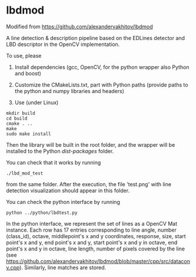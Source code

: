 # lbdmod

Modified from https://github.com/alexandervakhitov/lbdmod

A line detection & description pipeline based on the EDLines detector and LBD descriptor in the OpenCV implementation.

To use, please 

1. Install dependencies (gcc, OpenCV, for the python wrapper also Python and boost)

2. Customize the CMakeLists.txt, part with Python paths (provide paths to the python and numpy libraries and headers)

3. Use (under Linux)
```
mkdir build
cd build
cmake . ..
make
sudo make install
``` 
Then the library will be built in the root folder, and the wrapper will be installed to the Python *dist-packages* folder.

You can check that it works by running
```
./lbd_mod_test
``` 
from the same folder. After the execution, the file 'test.png' with line detection visualization should appear in this folder.

You can check the python interface by running
```
python ../python/lbdtest.py
```

In the python interface, we represent the set of lines as a OpenCV Mat instance. Each row has 17 entries corresponding to 
line angle, number (class_id), octave, middlepoint's x and y coordinates, response, size, start point's x and y, end point's x and y, start point's x and y in octave, end point's x and y in octave, line length, number of pixels covered by the line (see https://github.com/alexandervakhitov/lbdmod/blob/master/cpp/src/dataconv.cpp). Similarly, line matches are stored.
